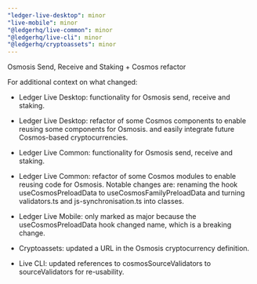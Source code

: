 ```yaml
---
"ledger-live-desktop": minor
"live-mobile": minor
"@ledgerhq/live-common": minor
"@ledgerhq/live-cli": minor
"@ledgerhq/cryptoassets": minor
---
```


Osmosis Send, Receive and Staking + Cosmos refactor

For additional context on what changed:

- Ledger Live Desktop: functionality for Osmosis send, receive and staking.
- Ledger Live Desktop: refactor of some Cosmos components to enable reusing some components for Osmosis.
  and easily integrate future Cosmos-based cryptocurrencies.

- Ledger Live Common: functionality for Osmosis send, receive and staking.
- Ledger Live Common: refactor of some Cosmos modules to enable reusing code for Osmosis.
  Notable changes are: renaming the hook useCosmosPreloadData to useCosmosFamilyPreloadData and turning
  validators.ts and js-synchronisation.ts into classes.

- Ledger Live Mobile: only marked as major because the useCosmosPreloadData hook changed name, which is a breaking change.

- Cryptoassets: updated a URL in the Osmosis cryptocurrency definition.

- Live CLI: updated references to cosmosSourceValidators to sourceValidators for re-usability.
